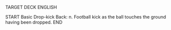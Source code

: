 TARGET DECK
ENGLISH

START
Basic
Drop-kick
Back: n. Football kick as the ball touches the ground having been dropped.
END
